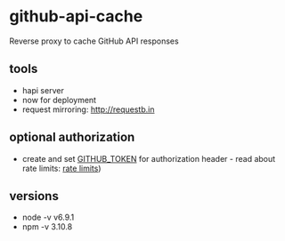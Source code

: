 # github-api-cache
Reverse proxy to cache GitHub API responses

## tools
- hapi server
- now for deployment
- request mirroring: http://requestb.in

## optional authorization
- create and set [GITHUB_TOKEN](https://github.com/settings/tokens) for authorization header - read about rate limits: [rate limits](https://developer.github.com/v3/#rate-limiting))

## versions
- node -v v6.9.1
- npm -v 3.10.8
